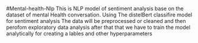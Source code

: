 #Mental-health-Nlp
This is NLP model of sentiment analysis base on the dataset of mental Health conversation.
Using The distelBert classifire model for sentiment analysis
The data will be preprocessed or cleaned and then perofom exploratory data analysis after that that we have to train the model analytically for creating a lables and other hyperparameters

